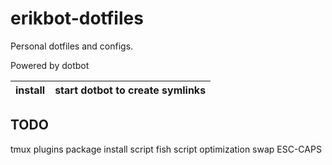 

# erikbot-dotfiles
Personal dotfiles and configs.

Powered by dotbot

| install | start dotbot to create symlinks |
|---------|---------------------------------|

## TODO
tmux plugins
package install script
fish script optimization
swap ESC-CAPS


